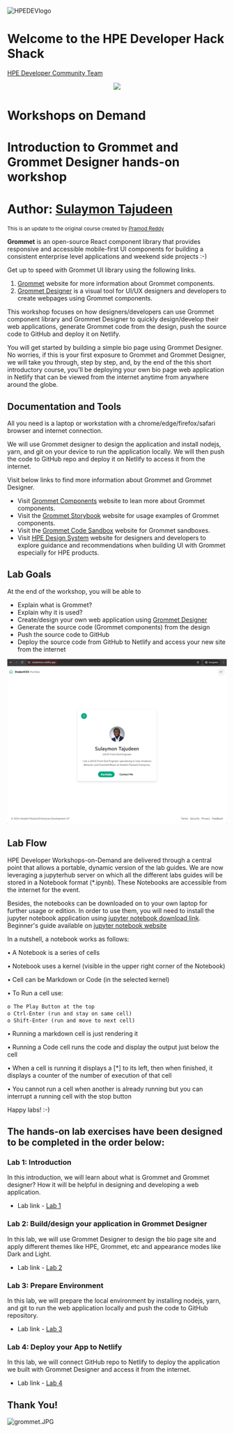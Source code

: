 ![HPEDEVlogo](Pictures/hpe-dev-logo.png)

# Welcome to the HPE Developer Hack Shack

[HPE Developer Community Team](https://hpedev.io)

<p align="center">
  <img src="Pictures/hackshackdisco.png">
</p>

# Workshops on Demand

# Introduction to Grommet and Grommet Designer hands-on workshop

# Author: [Sulaymon Tajudeen](mailto:sulaymon.tajudeen@hpe.com)

<small>This is an update to the original course created by [Pramod Reddy](mailto:pramod-reddy.sareddy@hpe.com)</small>

**Grommet** is an open-source React component library that provides responsive and accessible mobile-first UI components for building a consistent enterprise level applications and weekend side projects :-)

Get up to speed with Grommet UI library using the following links.

1. [Grommet](https://v2.grommet.io) website for more information about Grommet components.
2. [Grommet Designer](https://designer.grommet.io/) is a visual tool for UI/UX designers and developers to create webpages using Grommet components.

This workshop focuses on how designers/developers can use Grommet component library and Grommet Designer to quickly design/develop their web applications, generate Grommet code from the design, push the source code to GitHub and deploy it on Netlify.

You will get started by building a simple bio page using Grommet Designer. No worries, if this is your first exposure to Grommet and Grommet Designer, we will take you through, step by step, and, by the end of the this short introductory course, you'll be deploying your own bio page web application in Netlify that can be viewed from the internet anytime from anywhere around the globe.

## Documentation and Tools

All you need is a laptop or workstation with a chrome/edge/firefox/safari browser and internet connection.

We will use Grommet designer to design the application and install nodejs, yarn, and git on your device to run the application locally. We will then push the code to GitHub repo and deploy it on Netlify to access it from the internet.

Visit below links to find more information about Grommet and Grommet Designer.

- Visit [Grommet Components](https://v2.grommet.io/components) website to lean more about Grommet components.
- Visit the [Grommet Storybook](https://storybook.grommet.io/) website for usage examples of Grommet components.
- Visit the [Grommet Code Sandbox](https://codesandbox.io/u/grommetux/sandboxes) website for Grommet sandboxes.
- Visit [HPE Design System](https://design-system.hpe.design) website for designers and developers to explore guidance and recommendations when building UI with Grommet especially for HPE products.

## Lab Goals

At the end of the workshop, you will be able to

- Explain what is Grommet?
- Explain why it is used?
- Create/design your own web application using [Grommet Designer](https://designer.grommet.io/)
- Generate the source code (Grommet components) from the design
- Push the source code to GitHub
- Deploy the source code from GitHub to Netlify and access your new site from the internet

![Final site](Pictures/netlify-deployed-site.png)

## Lab Flow

HPE Developer Workshops-on-Demand are delivered through a central point that allows a portable, dynamic version of the lab guides. We are now leveraging a jupyterhub server on which all the different labs guides will be stored in a Notebook format (\*.ipynb). These Notebooks are accessible from the internet for the event.

Besides, the notebooks can be downloaded on to your own laptop for further usage or edition. In order to use them, you will need to install the jupyter notebook application using [jupyter notebook download link](https://jupyter.org/install).
Beginner's guide available on [jupyter notebook website](https://jupyter-notebook-beginner-guide.readthedocs.io/en/latest/what_is_jupyter.html)

In a nutshell, a notebook works as follows:

• A Notebook is a series of cells

• Notebook uses a kernel (visible in the upper right corner of the Notebook)

• Cell can be Markdown or Code (in the selected kernel)

• To Run a cell use:

    o The Play Button at the top
    o Ctrl-Enter (run and stay on same cell)
    o Shift-Enter (run and move to next cell)

• Running a markdown cell is just rendering it

• Running a Code cell runs the code and display the output just below the cell

• When a cell is running it displays a [*] to its left, then when finished, it displays a counter of the number of execution of that cell

• You cannot run a cell when another is already running but you can interrupt a running cell with the stop button

Happy labs! :-)

## The hands-on lab exercises have been designed to be completed in the order below:

### Lab 1: Introduction

In this introduction, we will learn about what is Grommet and Grommet designer? How it will be helpful in designing and developing a web application.

- Lab link - [Lab 1](1-WKSHP-Introduction.ipynb)

### Lab 2: Build/design your application in Grommet Designer

In this lab, we will use Grommet Designer to design the bio page site and apply different themes like HPE, Grommet, etc and appearance modes like Dark and Light.

- Lab link - [Lab 2](2-WKSHP-DesignApp.ipynb)

### Lab 3: Prepare Environment

In this lab, we will prepare the local environment by installing nodejs, yarn, and git to run the web application locally and push the code to GitHub repository.

- Lab link - [Lab 3](3-WKSHP-PrepareEnvironment.ipynb)

### Lab 4: Deploy your App to Netlify

In this lab, we will connect GitHub repo to Netlify to deploy the application we built with Grommet Designer and access it from the internet.

- Lab link - [Lab 4](4-WKSHP-DeploytoNetlify.ipynb)

## Thank You!

![grommet.JPG](Pictures/grommet.jpg)
